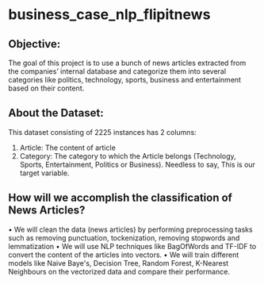 # business_case_nlp_flipitnews

## Objective:

The goal of this project is to use a bunch of news articles extracted from the companies’ internal database
and categorize them into several categories like politics, technology, sports, business and entertainment
based on their content.

## About the Dataset:

This dataset consisting of 2225 instances has 2 columns:

1. Article: The content of article
2. Category: The category to which the Article belongs (Technology, Sports, Entertainment, Politics or
Business). Needless to say, This is our target variable.

## How will we accomplish the classification of News Articles?

• We will clean the data (news articles) by performing preprocessing tasks such as removing punctuation,
tockenization, removing stopwords and lemmatization
• We will use NLP techniques like BagOfWords and TF-IDF to convert the content of the articles into vectors.
• We will train different models like Naive Baye's, Decision Tree, Random Forest, K-Nearest Neighbours on
the vectorized data and compare their performance.

